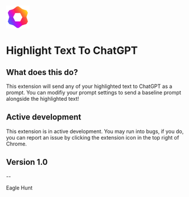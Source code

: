 <img src="src/assets/img/icon-128.png" width="64"/>

# Highlight Text To ChatGPT


## What does this do?
This extension will send any of your highlighted text to ChatGPT as a prompt. You can modifiy your prompt settings to send a baseline prompt alongside the highlighted text!

## Active development

This extension is in active development. You may run into bugs, if you do, you can report an issue by clicking the extension icon in the top right of Chrome.

## Version 1.0

--

Eagle Hunt
